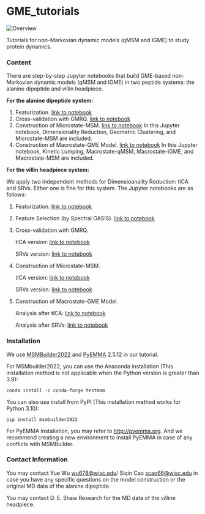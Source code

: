# GME_tutorials
![Overview](tutorials/alanine_dipeptide/png/pipeline.jpg)  

Tutorials for non-Markovian dynamic models (qMSM and IGME) to study protein dynamics.

### Content
There are step-by-step Jupyter notebooks that build GME-based non-Markovian dynamic models (qMSM and IGME) in two peptide systems: the alanine dipeptide and villin headpiece.

**For the alanine dipeptide system:**

1. Featurization. [link to notebook](tutorials/alanine_dipeptide/Featurization.ipynb)
3. Cross-validation with GMRQ. [link to notebook](tutorials/alanine_dipeptide/Cross_Validation.ipynb)
4. Construction of Microstate-MSM. [link to notebook](tutorials/alanine_dipeptide/MicroMSM.ipynb) In this Jupyter notebook, Dimensionality Reduction, Geometric Clustering, and Microstate-MSM are included.
5. Construction of Macrostate-GME Model. [link to notebook](tutorials/alanine_dipeptide/MacroGME.ipynb) In this Jupyter notebook, Kinetic Lumping, Macrostate-qMSM, Macrostate-IGME, and Macrostate-MSM are included.

**For the villin headpiece system:**

We apply two independent methods for Dimensioanality Reduction: tICA and SRVs. Either one is fine for this system. The Jupyter notebooks are as follows:

1. Featurization. [link to notebook](tutorials/villin_headpiece/Featurization.ipynb)
2. Feature Selection (by Spectral OASIS). [link to notebook](tutorials/villin_headpiece/Feature_Selection.ipynb)
3. Cross-validation with GMRQ.
   
   tICA version: [link to notebook](tutorials/villin_headpiece/tICA_Cross_Validation.ipynb)
   
   SRVs version: [link to notebook](tutorials/villin_headpiece/SRVs_Cross_Validation.ipynb)
4. Construction of Microstate-MSM.
   
   tICA version: [link to notebook](tutorials/villin_headpiece/tICA_MicroMSM.ipynb)
   
   SRVs version: [link to notebook](tutorials/villin_headpiece/SRVs_MicroMSM.ipynb) 
5. Construction of Macrostate-GME Model.
   
   Analysis after tICA: [link to notebook](tutorials/villin_headpiece/tICA_MicroMSM.ipynb)
   
   Analysis after SRVs: [link to notebook](tutorials/villin_headpiece/SRVs_MicroMSM.ipynb)


### Installation
We use [MSMBuilder2022](https://github.com/msmbuilder/msmbuilder2022) and [PyEMMA](https://github.com/markovmodel/PyEMMA/) 2.5.12 in our tutorial.

For MSMbuilder2022, you can use the Anaconda installation (This installation method is not applicable when the Python version is greater than 3.9):

	conda install -c conda-forge testmsm

You can also use install from PyPI (This installation method works for Python 3.10):

	pip install msmbuilder2022

For PyEMMA installation, you may refer to http://pyemma.org. And we recommend creating a new environment to install PyEMMA in case of any conflicts with MSMBuilder.

### Contact Information
You may contact Yue Wu wu678@wisc.edu/ Siqin Cao scao66@wisc.edu in case you have any specific questions on the model construction or the original MD data of the alanine dipeptide.

You may contact D. E. Shaw Research for the MD data of the villine headpiece.

